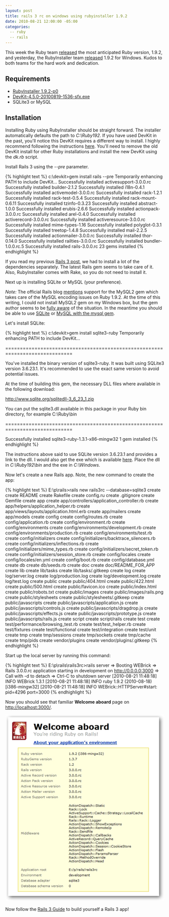```yaml
---
layout: post
title: rails 3 rc on windows using rubyinstaller 1.9.2
date: 2010-08-21 12:00:00 -05:00
categories:
  -- ruby
  -- rails
---
```


This week the Ruby team [released](http://blade.nagaokaut.ac.jp/cgi-bin/scat.rb/ruby/ruby-talk/367983) the most anticipated Ruby version, 1.9.2, and yesterday, the RubyInstaller team [released](http://groups.google.com/group/rubyinstaller/browse_thread/thread/67902a04f12cc726#) 1.9.2 for Windows.  Kudos to both teams for the hard work and dedication.

## Requirements

* [RubyInstaller 1.9.2-p0](http://rubyforge.org/frs/download.php/72170/rubyinstaller-1.9.2-p0.exe) 
* [DevKit-4.5.0-20100819-1536-sfx.exe](http://github.com/downloads/oneclick/rubyinstaller/DevKit-4.5.0-20100819-1536-sfx.exe)
* SQLite3 or MySQL

## Installation

Installing Ruby using RubyInstaller should be straight forward.  The installer automatically defaults the path to *C:\Ruby192*.  If you have used DevKit in the past, you'll notice this DevKit requires a different way to install.  I highly recommend following the instructions [here](http://wiki.github.com/oneclick/rubyinstaller/development-kit).  You'll need to remove the old DevKit install for other Ruby installations and install the new DevKit using the *dk.rb* script.

Install Rails 3 using the *--pre* parameter.

{% highlight text %}
c:\devkit>gem install rails --pre
Temporarily enhancing PATH to include DevKit...
Successfully installed activesupport-3.0.0.rc
Successfully installed builder-2.1.2
Successfully installed i18n-0.4.1
Successfully installed activemodel-3.0.0.rc
Successfully installed rack-1.2.1
Successfully installed rack-test-0.5.4
Successfully installed rack-mount-0.6.11
Successfully installed tzinfo-0.3.23
Successfully installed abstract-1.0.0
Successfully installed erubis-2.6.6
Successfully installed actionpack-3.0.0.rc
Successfully installed arel-0.4.0
Successfully installed activerecord-3.0.0.rc
Successfully installed activeresource-3.0.0.rc
Successfully installed mime-types-1.16
Successfully installed polyglot-0.3.1
Successfully installed treetop-1.4.8
Successfully installed mail-2.2.5
Successfully installed actionmailer-3.0.0.rc
Successfully installed thor-0.14.0
Successfully installed railties-3.0.0.rc
Successfully installed bundler-1.0.0.rc.5
Successfully installed rails-3.0.0.rc
23 gems installed
{% endhighlight %}

If you read my previous [Rails 3 post](http://skim.la/2010/02/07/rails-3-beta-on-windows-using-rubyinstaller-187-rc2/), we had to install a lot of the dependencies separately.  The latest Rails gem seems to take care of it.  Also, RubyInstaller comes with Rake, so you do not need to install it.

Next up is installing SQLite or MySQL (your preference).

*Note:* The official Rails blog [mentions](http://weblog.rubyonrails.org/2010/7/26/rails-3-0-release-candidate) support for the MySQL2 gem which takes care of the MySQL encoding issues on Ruby 1.9.2.  At the time of this writing, I could not install MySQL2 gem on my Windows box, but the gem author seems to be [fully aware](http://github.com/brianmario/mysql2/issues#issue/8) of the situation.  In the meantime you should be able to use [SQLite](http://blog.mmediasys.com/2009/07/06/getting-started-with-rails-and-sqlite3/) or [MySQL with the mysql gem](http://blog.mmediasys.com/2009/07/06/getting-started-with-rails-and-mysql/).

Let's install SQLite:

{% highlight text %}
c:\devkit>gem install sqlite3-ruby
Temporarily enhancing PATH to include DevKit...

=============================================================================

  You've installed the binary version of sqlite3-ruby.
  It was built using SQLite3 version 3.6.23.1.
  It's recommended to use the exact same version to avoid potential issues.

  At the time of building this gem, the necessary DLL files where available
  in the following download:

  http://www.sqlite.org/sqlitedll-3_6_23_1.zip

  You can put the sqlite3.dll available in this package in your Ruby bin
  directory, for example C:\Ruby\bin

=============================================================================

Successfully installed sqlite3-ruby-1.3.1-x86-mingw32
1 gem installed
{% endhighlight %}

The instructions above said to use SQLite version 3.6.23.1 and provides a link to the dll.  I would also get the exe which is available [here](http://www.sqlite.org/sqlite-3_6_23_1.zip).  Place the dll in *C:\Ruby192\bin* and the exe in *C:\Windows*.

Now let's create a new Rails app.  Note, the new command to create the app:

{% highlight text %}
E:\p\rails>rails new rails3rc --database=sqlite3
      create
      create  README
      create  Rakefile
      create  config.ru
      create  .gitignore
      create  Gemfile
      create  app
      create  app/controllers/application_controller.rb
      create  app/helpers/application_helper.rb
      create  app/views/layouts/application.html.erb
      create  app/mailers
      create  app/models
      create  config
      create  config/routes.rb
      create  config/application.rb
      create  config/environment.rb
      create  config/environments
      create  config/environments/development.rb
      create  config/environments/production.rb
      create  config/environments/test.rb
      create  config/initializers
      create  config/initializers/backtrace_silencers.rb
      create  config/initializers/inflections.rb
      create  config/initializers/mime_types.rb
      create  config/initializers/secret_token.rb
      create  config/initializers/session_store.rb
      create  config/locales
      create  config/locales/en.yml
      create  config/boot.rb
      create  config/database.yml
      create  db
      create  db/seeds.rb
      create  doc
      create  doc/README_FOR_APP
      create  lib
      create  lib/tasks
      create  lib/tasks/.gitkeep
      create  log
      create  log/server.log
      create  log/production.log
      create  log/development.log
      create  log/test.log
      create  public
      create  public/404.html
      create  public/422.html
      create  public/500.html
      create  public/favicon.ico
      create  public/index.html
      create  public/robots.txt
      create  public/images
      create  public/images/rails.png
      create  public/stylesheets
      create  public/stylesheets/.gitkeep
      create  public/javascripts
      create  public/javascripts/application.js
      create  public/javascripts/controls.js
      create  public/javascripts/dragdrop.js
      create  public/javascripts/effects.js
      create  public/javascripts/prototype.js
      create  public/javascripts/rails.js
      create  script
      create  script/rails
      create  test
      create  test/performance/browsing_test.rb
      create  test/test_helper.rb
      create  test/fixtures
      create  test/functional
      create  test/integration
      create  test/unit
      create  tmp
      create  tmp/sessions
      create  tmp/sockets
      create  tmp/cache
      create  tmp/pids
      create  vendor/plugins
      create  vendor/plugins/.gitkeep
{% endhighlight %}

Start up the local server by running this command:

{% highlight text %}
E:\p\rails\rails3rc>rails server
=> Booting WEBrick
=> Rails 3.0.0.rc application starting in development on http://0.0.0.0:3000
=> Call with -d to detach
=> Ctrl-C to shutdown server
[2010-08-21 11:48:18] INFO  WEBrick 1.3.1
[2010-08-21 11:48:18] INFO  ruby 1.9.2 (2010-08-18) [i386-mingw32]
[2010-08-21 11:48:18] INFO  WEBrick::HTTPServer#start: pid=4296 port=3000
{% endhighlight %}

Now you should see that familiar **Welcome aboard** page on [http://localhost:3000/](http://localhost:3000/).

![Rails 3 RC](/images/rails3rc.jpg)

Now follow the [Rails 3 Guide](http://edgeguides.rubyonrails.org/) to build yourself a Rails 3 app!
